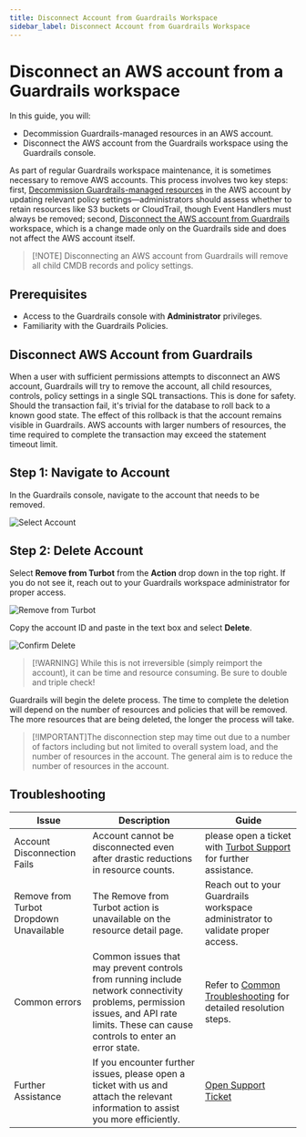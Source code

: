 ```yaml
---
title: Disconnect Account from Guardrails Workspace
sidebar_label: Disconnect Account from Guardrails Workspace
---
```


# Disconnect an AWS account from a Guardrails workspace

In this guide, you will:
- Decommission Guardrails-managed resources in an AWS account.
- Disconnect the AWS account from the Guardrails workspace using the Guardrails console.

As part of regular Guardrails workspace maintenance, it is sometimes necessary to remove AWS accounts. This process involves two key steps: first, [Decommission Guardrails-managed resources](#decommission-guardrails-infrastructure) in the AWS account by updating relevant policy settings—administrators should assess whether to retain resources like S3 buckets or CloudTrail, though Event Handlers must always be removed; second, [Disconnect the AWS account from Guardrails](#disconnect-aws-account-from-guardrails) workspace, which is a change made only on the Guardrails side and does not affect the AWS account itself.

> [!NOTE] Disconnecting an AWS account from Guardrails will remove all child CMDB records and policy settings.

## Prerequisites

- Access to the Guardrails console with **Administrator** privileges.
- Familiarity with the Guardrails Policies.

## Disconnect AWS Account from Guardrails

When a user with sufficient permissions attempts to disconnect an AWS account, Guardrails will try to remove the
account, all child resources, controls, policy settings in a single SQL transactions. This is done for safety. Should
the transaction fail, it's trivial for the database to roll back to a known good state. The effect of this rollback is
that the account remains visible in Guardrails. AWS accounts with larger numbers of resources, the time required to
complete the transaction may exceed the statement timeout limit. 

## Step 1: Navigate to Account

In the Guardrails console, navigate to the account that needs to be removed.

![Select Account](/images/docs/guardrails/guides/aws/decommission/guardrails-select-account.png)

## Step 2: Delete Account

Select **Remove from Turbot** from the **Action** drop down in the top right. If you do not see it, reach out to your Guardrails workspace administrator for proper access.

![Remove from Turbot](/images/docs/guardrails/guides/aws/decommission/guardrails-delete-account.png)

Copy the account ID and paste in the text box and select **Delete**.

![Confirm Delete](/images/docs/guardrails/guides/aws/decommission/guardrails-confirm-delete.png)

> [!WARNING] While this is not irreversible (simply reimport the account), it can be time and resource consuming. Be sure to double and triple check!

Guardrails will begin the delete process. The time to complete the deletion will depend on the number of resources and policies that will be removed. The more resources that are being deleted, the longer the process will take.

> [!IMPORTANT]The disconnection step may time out due to a number of factors including but not limited to overall system load, and the number of resources in the account. The general aim is to reduce the number of resources in the account.

## Troubleshooting

| Issue                                      | Description                                                                                                                                                                                                 | Guide                                |
|----------------------------------------------|-------------------------------------------------------------------------------------------------------------------------------------------------------------------------------------------------------------------|-----------------------------------------------------|
| Account Disconnection Fails | Account cannot be disconnected even after drastic reductions in resource counts. | please open a ticket with [Turbot Support](mailto:help@turbot.com) for further assistance. |
| Remove from Turbot Dropdown Unavailable | The Remove from Turbot action is unavailable on the resource detail page. | Reach out to your Guardrails workspace administrator to validate proper access. |
| Common errors                     | Common issues that may prevent controls from running include network connectivity problems, permission issues, and API rate limits. These can cause controls to enter an error state. | Refer to [Common Troubleshooting](/guardrails/docs/guides/troubleshooting) for detailed resolution steps. |
| Further Assistance                       | If you encounter further issues, please open a ticket with us and attach the relevant information to assist you more efficiently. | [Open Support Ticket](https://support.turbot.com) |